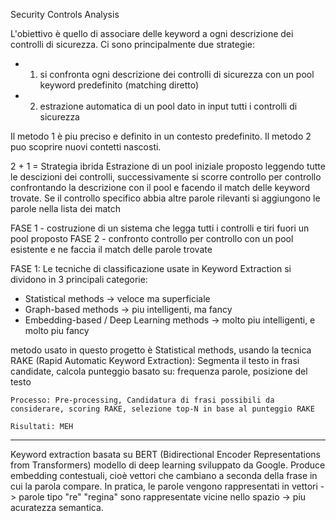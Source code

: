 Security Controls Analysis

L'obiettivo è quello di associare delle keyword a ogni descrizione dei controlli di sicurezza.
Ci sono principalmente due strategie:
- 1. si confronta ogni descrizione dei controlli di sicurezza con un pool keyword predefinito (matching diretto)
- 2. estrazione automatica di un pool dato in input tutti i controlli di sicurezza

Il metodo 1 è piu preciso e definito in un contesto predefinito. Il metodo 2 puo scoprire nuovi contetti nascosti.


2 + 1 = Strategia ibrida
Estrazione di un pool iniziale proposto leggendo tutte le descizioni dei controlli, successivamente si scorre controllo per controllo confrontando la descrizione con il pool e facendo il match delle keyword trovate. Se il controllo specifico abbia altre parole rilevanti si aggiungono le parole nella lista dei match


FASE 1 - costruzione di un sistema che legga tutti i controlli e tiri fuori un pool proposto
FASE 2 - confronto controllo per controllo con un pool esistente e ne faccia il match delle parole trovate


FASE 1:
Le tecniche di classificazione usate in Keyword Extraction si dividono in 3 principali categorie:
- Statistical methods -> veloce ma superficiale
- Graph-based methods -> piu intelligenti, ma fancy
- Embedding-based / Deep Learning methods -> molto piu intelligenti, e molto piu fancy

metodo usato in questo progetto è Statistical methods, usando la tecnica RAKE (Rapid Automatic Keyword Extraction):
    Segmenta il testo in frasi candidate, calcola punteggio basato su: frequenza parole, posizione del testo

    Processo: Pre-processing, Candidatura di frasi possibili da considerare, scoring RAKE, selezione top-N in base al punteggio RAKE

    Risultati: MEH

-------------------
Keyword extraction basata su BERT (Bidirectional Encoder Representations from Transformers)  modello di deep learning sviluppato da Google. Produce embedding contestuali, cioè vettori che cambiano a seconda della frase in cui la parola compare. In pratica, le parole vengono rappresentati in vettori -> parole tipo "re" "regina" sono rappresentate vicine nello spazio -> piu acuratezza semantica.

